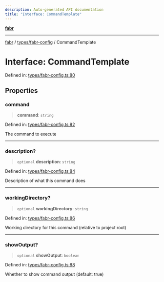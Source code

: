 ```yaml
---
description: Auto-generated API documentation
title: "Interface: CommandTemplate"
---
```


[**fabr**](../../../README.md)

***

[fabr](../../../README.md) / [types/fabr-config](../README.md) / CommandTemplate

# Interface: CommandTemplate

Defined in: [types/fabr-config.ts:80](https://github.com/yashjawale/fabr/blob/main/src/types/fabr-config.ts#L80)

## Properties

### command

> **command**: `string`

Defined in: [types/fabr-config.ts:82](https://github.com/yashjawale/fabr/blob/main/src/types/fabr-config.ts#L82)

The command to execute

***

### description?

> `optional` **description**: `string`

Defined in: [types/fabr-config.ts:84](https://github.com/yashjawale/fabr/blob/main/src/types/fabr-config.ts#L84)

Description of what this command does

***

### workingDirectory?

> `optional` **workingDirectory**: `string`

Defined in: [types/fabr-config.ts:86](https://github.com/yashjawale/fabr/blob/main/src/types/fabr-config.ts#L86)

Working directory for this command (relative to project root)

***

### showOutput?

> `optional` **showOutput**: `boolean`

Defined in: [types/fabr-config.ts:88](https://github.com/yashjawale/fabr/blob/main/src/types/fabr-config.ts#L88)

Whether to show command output (default: true)

